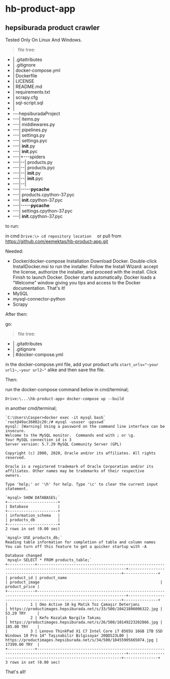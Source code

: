 # hb-product-app
## hepsiburada product crawler

Tested Only On Linux And Windows.

> file tree:
- |   .gitattributes
- |   .gitignore
- |   docker-compose.yml
- |   Dockerfile
- |   LICENSE
- |   README.md
- |   requirements.txt
- |   scrapy.cfg
- |   sql-script.sql
- |
- \---hepsiburadaProject
- ---|   items.py
- ---|   middlewares.py
- ---|   pipelines.py
- ---|   settings.py
- ---|   settings.pyc
- ---|   __init__.py
- ---|   __init__.pyc
- ---|+---spiders
- ---|--|   products.py
- ---|--|   products.pyc
- ---|--|   __init__.py
- ---|--|   __init__.pyc
- ---|--|
- ---|--\---__pycache__
- ---|           products.cpython-37.pyc
- ---|           __init__.cpython-37.pyc
- ---|--\---__pycache__
- ---|       settings.cpython-37.pyc
- ---|       __init__.cpython-37.pyc


to run:

in cmd
`Drive:\> cd repository location 
`
or pull from https://github.com/eemektas/hb-product-app.git


Needed:

- Docker/docker-compose
   	Installation
   	Download Docker.
   	Double-click InstallDocker.msi to run the installer.
   	Follow the Install Wizard: accept the license, authorize the installer, and proceed with the install.
   	Click Finish to launch Docker.
   	Docker starts automatically.
   	Docker loads a “Welcome” window giving you tips and access to the Docker documentation.
   	That's it!
- MySQL
- mysql-connector-python
- Scrapy


After then:

go: 
> file tree:
- |   .gitattributes
- |   .gitignore
- |   #docker-compose.yml

in the docker-compose.yml file, add your product urls `start_urls="~your url1~,~your url2~"` alike and then save the file.


Then:

run the docker-compose command below in cmd/terminal;

`Drive:\...\hb-product-app> docker-compose up --build`


in another cmd/terminal;


    
    `C:\Users\Casper>docker exec -it mysql bash`
    `root@49ac36002c20:/# mysql -ususer -ppsswd`
    mysql: [Warning] Using a password on the command line interface can be insecure.
    Welcome to the MySQL monitor.  Commands end with ; or \g.
    Your MySQL connection id is 3
    Server version: 5.7.29 MySQL Community Server (GPL)
    
    Copyright (c) 2000, 2020, Oracle and/or its affiliates. All rights reserved.
    
    Oracle is a registered trademark of Oracle Corporation and/or its
    affiliates. Other names may be trademarks of their respective
    owners.
    
    Type 'help;' or '\h' for help. Type '\c' to clear the current input statement.
    
    `mysql> SHOW DATABASES;`
    +----------------------+
    | Database             |
    +----------------------+
    | information_schema   |
    | products_db          |
    +----------------------+
    2 rows in set (0.00 sec)
    
    `mysql> USE products_db;`
    Reading table information for completion of table and column names
    You can turn off this feature to get a quicker startup with -A
    
    Database changed
    `mysql> SELECT * FROM products_table;`
    +------------+-------------------------------------------------------------------------------------------------------------+-------------------------------------------------------------------+---------------+
    | product_id | product_name                                                                                                | product_image                                                     | product_price |
    +------------+-------------------------------------------------------------------------------------------------------------+-------------------------------------------------------------------+---------------+
    |          1 | Omo Active 10 kg Matik Toz Çamaşır Deterjanı                                                                | https://productimages.hepsiburada.net/s/33/500/10421806006322.jpg | 53.29 TRY     |
    |          2 | Kefo Kozalak Nargile Takımı                                                                                 | https://productimages.hepsiburada.net/s/26/500/10149223202866.jpg | 185.00 TRY    |
    |          3 | Lenovo ThinkPad X1 C7 Intel Core i7 8565U 16GB 1TB SSD Windows 10 Pro 14" Taşınabilir Bilgisayar 20QDS23L00 | https://productimages.hepsiburada.net/s/34/500/10455905665074.jpg | 17399.00 TRY  |
    +------------+-------------------------------------------------------------------------------------------------------------+-------------------------------------------------------------------+---------------+
    3 rows in set (0.00 sec)
	




That's all!
